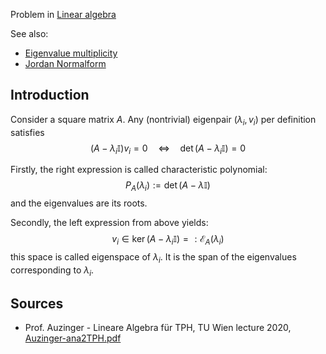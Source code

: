 
Problem in [Linear algebra](Linear%20algebra.md)

See also: 
- [Eigenvalue multiplicity](Eigenvalue%20multiplicity.md)
- [Jordan Normalform](Jordan%20Normalform.md)



## Introduction
Consider a square matrix $A$.
Any (nontrivial) eigenpair $(\lambda_i,v_i)$ per definition satisfies
$$(A-\lambda_i\mathbb{I})v_i=0 \quad \iff \quad \operatorname{det}(A-\lambda_i\mathbb{I})=0$$

Firstly, the right expression is called characteristic polynomial:
$$P_A(\lambda_i):=\operatorname{det}(A-\lambda \mathbb{I})$$
and the eigenvalues are its roots.

Secondly, the left expression from above yields:
$$v_i\in \operatorname{ker}(A-\lambda_i\mathbb{I})=:\mathcal{E}_A(\lambda_i)$$
this space is called eigenspace of $\lambda_i$. It is the span of the eigenvalues corresponding to $λ_i$.



## Sources
- Prof. Auzinger - Lineare Algebra für TPH, TU Wien lecture 2020, [Auzinger-ana2TPH.pdf](Auzinger-ana2TPH.pdf)